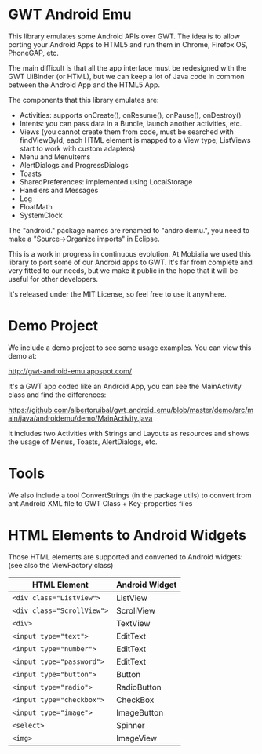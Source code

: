 GWT Android Emu
===============

This library emulates some Android APIs over GWT. The idea is to allow porting your Android Apps to HTML5 and run them in Chrome, Firefox OS, PhoneGAP, etc.

The main difficult is that all the app interface must be redesigned with the GWT UiBinder (or HTML), but we can keep a lot of Java code in common between the Android App and the HTML5 App.

The components that this library emulates are:

* Activities: supports onCreate(), onResume(), onPause(), onDestroy()
* Intents: you can pass data in a Bundle, launch another activities, etc.
* Views (you cannot create them from code, must be searched with findViewById, each HTML element is mapped to a View type; ListViews start to work with custom adapters)
* Menu and MenuItems
* AlertDialogs and ProgressDialogs
* Toasts
* SharedPreferences: implemented using LocalStorage
* Handlers and Messages
* Log
* FloatMath
* SystemClock

The "android." package names are renamed to "androidemu.", you need to make a "Source->Organize imports" in Eclipse.

This is a work in progress in continuous evolution. At Mobialia we used this library to port some of our Android apps to GWT. It's far from complete and very fitted to our needs, but we make it public in the hope that it will be useful for other developers.

It's released under the MIT License, so feel free to use it anywhere.

Demo Project
============

We include a demo project to see some usage examples. You can view this demo at:

http://gwt-android-emu.appspot.com/

It's a GWT app coded like an Android App, you can see the MainActivity class and find the differences:

https://github.com/albertoruibal/gwt_android_emu/blob/master/demo/src/main/java/androidemu/demo/MainActivity.java

It includes two Activities with Strings and Layouts as resources and shows the usage of Menus, Toasts, AlertDialogs, etc.

Tools
=====

We also include a tool ConvertStrings (in the package utils) to convert from ant Android XML file to GWT Class + Key-properties files

HTML Elements to Android Widgets
================================

Those HTML elements are supported and converted to Android widgets: (see also the ViewFactory class)

| HTML Element                | Android Widget |
| ---------------------------|----------------|
| `<div class="ListView">`   | ListView       |
| `<div class="ScrollView">` | ScrollView     |
| `<div>`                    | TextView       |
| `<input type="text">`      | EditText       |
| `<input type="number">`    | EditText       |
| `<input type="password">`  | EditText       |
| `<input type="button">`    | Button         |
| `<input type="radio">`     | RadioButton    |
| `<input type="checkbox">`  | CheckBox       |
| `<input type="image">`     | ImageButton    |
| `<select>`                 | Spinner        |
| `<img>`                    | ImageView      |

